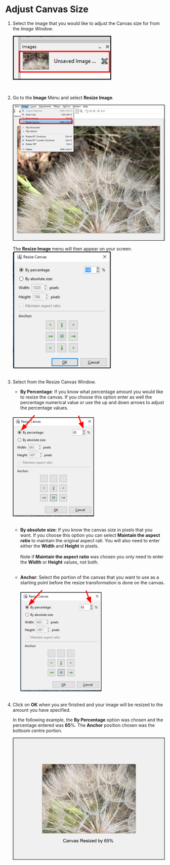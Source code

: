 # Adjust Canvas Size 

1.  Select the image that you would like to adjust the Canvas size for from the *Image Window*.

     ![Image Window select image](img/selectimageflower.png)  


    &nbsp; 
 
  
2. Go to the **Image** Menu and select **Resize Image**.

     ![Resize Image](img/resizecanvas.png)   

     The **Resize Image** menu will then appear on your screen.  
     ![Resize Canvas Window](img/resizecanvaswindow.png)
&nbsp;  
&nbsp;  

3. Select from the Resize Canvas Window.

     -  **By Percentage**: If you know what percentage amount you would like to resize the canvas. If you choose this option enter as well the percentage numerical value or use the up and down arrows to adjust the percentage values.

     ![Resize Canvas By Percentage](img/resizecanvasbypercentage.png)
&nbsp;  
&nbsp;  

     -  **By absolute size**: If you know the canvas size in pixels that you want. If you choose this option you can select **Maintain the aspect ratio** to maintain the original aspect rati. You will also need to enter either the **Width** and  **Height** in pixels.  
&nbsp;  
     Note if **Maintain the aspect ratio** was chosen you only need to enter the **Width** or **Height** values, not both.  
&nbsp;  
     -  **Anchor**: Select the portion of the canvas that you want to use as a starting point before the resize transformation is done on the canvas.  
     
          ![Resize Canvas By Percentage](img/resizecanvasbypercentage.png) 
&nbsp;  
&nbsp;  

 4. Click on **OK** when you are finished and your image will be resized to the amount you have specified.    

     In the following example, the **By Percentage** option was chosen and the percentage entered was **65**%. The **Anchor** position chosen was the bottoom centre portion.

     ![Resize Canvas Example](img/canvassizesixtypercent.png)
&nbsp; 



  